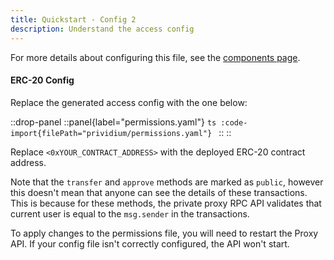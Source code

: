 ```yaml
---
title: Quickstart - Config 2
description: Understand the access config
---
```


For more details about configuring this file, see the [components page](/zk-stack/prividium/components).

#### ERC-20 Config

Replace the generated access config with the one below:

::drop-panel
  ::panel{label="permissions.yaml"}
    ```ts
    :code-import{filePath="prividium/permissions.yaml"}
    ```
  ::
::

Replace `<0xYOUR_CONTRACT_ADDRESS>` with the deployed ERC-20 contract address.

Note that the `transfer` and `approve` methods are marked as `public`,
however this doesn't mean that anyone can see the details of these transactions.
This is because for these methods, the private proxy RPC API validates that current user is equal to the `msg.sender` in the transactions.

To apply changes to the permissions file,
you will need to restart the Proxy API.
If your config file isn't correctly configured,
the API won't start.
